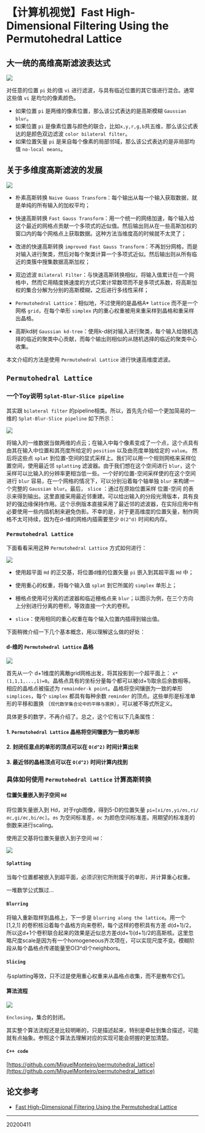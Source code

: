 # 【计算机视觉】Fast High-Dimensional Filtering Using the Permutohedral Lattice

## 大一统的高维高斯滤波表达式

![](/img/20200411/Figure1.png)

对任意的位置 `pi` 处的值 `vi` 进行滤波，与具有临近位置的其它值进行混合。通常这些值 `vi` 是均匀的像素颜色。

- 如果位置 `pi` 是两维的像素位置，那么该公式表达的是高斯模糊 `Gaussian blur`。
- 如果位置 `pi` 是像素位置与颜色的联合，比如`x,y,r,g,b`共五维，那么该公式表达的是颜色双边滤波 `color bilateral filter`。
- 如果位置矢量 `pi` 是来自每个像素的局部邻域，那么该公式表达的是非局部均值 `no-local means`。


## 关于多维度高斯滤波的发展

![](/img/20200411/Figure6.png)

- 朴素高斯转换 `Naive Guass Transform`：每个输出从每一个输入获取数据，就是单纯的所有输入的加权平均；

- 快速高斯转换 `Fast Gauss Transform`：用一个统一的网络加速，每个输入给这个最近的网格点贡献一个多项式的近似值。然后输出则从在一些高斯加权的窗口内的每个网格点上获取数据。这种方法当维度高的时候就不太灵了；

- 改进的快速高斯转换 `improved Fast Gauss Transform`：不再划分网格，而是对输入进行聚类，然后对每个聚类计算一个多项式近似。然后输出则从所有临近的类簇中搜集数据高斯加权；

- 双边滤波 `Bilateral Filter`：与快速高斯转换相似，将输入值累计在一个网格中，然而它用精度换速度的方式只累计常数项而不是多项式系数，将高斯加权的集合分解为分别的高斯模糊，之后进行多线性采样；

- `Permutohedral Lattice`：相似地，不过使用的是晶格A* `lattice` 而不是一个网格 `grid`，在每个单形 `simplex` 内的重心权重被用来重采样到晶格和重采样出晶格。

- 高斯kd树 `Gaussian kd-tree`：使用k-d树对输入进行聚类，每个输入给随机选择的临近的聚类中心贡献，而每个输出则相似的从随机选择的临近的聚类中心收集。



本文介绍的方法是使用 `Permutohedral Lattice` 进行快速高维度滤波。

## `Permutohedral Lattice`

### 一个Toy说明 `Splat-Blur-Slice pipeline`

其实跟 `bilateral filter` 的pipeline相类。所以，首先先介绍一个更加简易的一维的 `Splat-Blur-Slice pipeline` 如下所示：

![](/img/20200411/Figure8.png)

将输入的一维数据当做两维的点云；在输入中每个像素变成了一个点，这个点具有由其在输入中位置和其亮度所给定的 `position` 以及由亮度单独给定的 `value`。 然后将这些点 `splat` 到位置-空间的显式采样上。我们可以用一个规则网格来采样位置空间，使用最近邻 `splatting` 滤波器。由于我们想在这个空间进行 `blur`，这个采样可以比输入的分辨率更相当低一些。一个好的位置-空间采样使的在这个空间进行 `blur` 容易，在一个网格的情况下，可以分别沿着每个轴单独 `blur` 来构建一个完整的 `Gaussian blur`。最后， `slice` ：通过在原始位置采样 位置-空间 的表示来得到输出。这里直接采用最近邻重建。可以给出输入的分段光滑版本，具有良好的强边缘保持作用。这个示例版本直接采用了最近邻的滤波器，在实际应用中有必要使用一些内插机制来避免伪影。不幸的是，对于更高维度的位置矢量，制作网格不太可持续，因为在d-维的网格内插需要至少 `O(2^d)` 时间和内存。


### `Permutohedral Lattice` 

下面看看采用这种 `Permutohedral Lattice` 方式如何进行：

![](/img/20200411/Figure7.png)

- 使用超平面 `Hd` 的正交基，将位置d维的位置矢量 `pi` 嵌入到其超平面 `Hd` 中；

- 使用重心的权重，将每个输入值 `splat` 到它所属的 `simplex` 单形上；

- 栅格点使用可分离的滤波器和临近栅格点来 `blur`；以图示为例，在三个方向上分别进行分离的卷积，等效直接一个大的卷积。

- `slice`：使用相同的重心权重在每个输入位置内插得到输出值。

下面稍微介绍一下几个基本概念，用以理解这么做的好处：

#### d-维的 `Permutohedral Lattice` 晶格


![](/img/20200411/Figure9.png)

首先从一个 d+1维度的离散grid网格出发，将其投影到一个超平面上： `x*(1,1,1,...,1)=0`。晶格点具有的坐标分量每个都可以被(d+1)取余后余数相等。相应的晶格点被描述为 `remainder-k point`。晶格将空间镶嵌为一致的单形 `simplices`，每个 `simplex` 都具有每种余数 `reminder` 的顶点。这些单形是标准单形的平移和置换 （`现代数学集合论中的平移与置换`），可以被不等式所定义。

具体更多的数学，不再介绍了。总之，这个它有以下几条属性：

#### 1. `Permutohedral Lattice` 晶格将空间镶嵌为一致的单形
#### 2. 封闭任意点的单形的顶点可以在 `O(d^2)` 时间计算出来
#### 3. 最近邻的晶格顶点可以在 `O(d^2)` 时间计算内找到

### 具体如何使用 `Permutohedral Lattice` 计算高斯转换

#### 位置矢量嵌入到子空间 `Hd`

将位置矢量嵌入到 Hd，对于rgb图像，得到5-D的位置矢量 `pi=[xi/σs,yi/σs,ri/σc,gi/σc,bi/σc]`。`σs` 为空间标准差，`σc` 为颜色空间标准差。用期望的标准差的倒数来进行scaling。

使用正交基将位置矢量嵌入到子空间 `Hd`：

![](/img/20200411/Figure10.png)

#### `Splatting`

当每个位置都被嵌入到超平面，必须识别它所附属于的单形，并计算重心权重。

一堆数学公式飘过...


#### `Blurring`

将输入重新取样到晶格上，下一步是 `blurring along the lattice`。用一个 [1,2,1] 的卷积核沿着每个晶格方向来卷积，每个这样的卷积具有方差 d(d+1)/2，所以这d+1个卷积联合起来的效果是近似总方差d(d+1)(d+1)/2的高斯核。这里忽略尺度scale是因为有一个homogeneous齐次项在，可以实现尺度不变。模糊阶段从每个晶格点传递能量至O(3^d)个neighbors。


#### `Slicing`

与splatting等效，只不过是使用重心权重来从晶格点收集，而不是散布它们。


#### 算法流程

![](/img/20200411/Figure11.png)

`Enclosing`，集合的封闭。

其实整个算法流程还是比较明晰的，只是描述起来，特别是牵扯到集合描述，可能就有点抽象。参照这个算法去理解对应的实现可能会把握的更加清楚。

#### `C++ code`

[https://github.com/MiguelMonteiro/permutohedral_lattice](https://github.com/MiguelMonteiro/permutohedral_lattice)




## 论文参考

- [Fast High-Dimensional Filtering Using the Permutohedral Lattice](http://graphics.stanford.edu/papers/permutohedral/)


-----
20200411